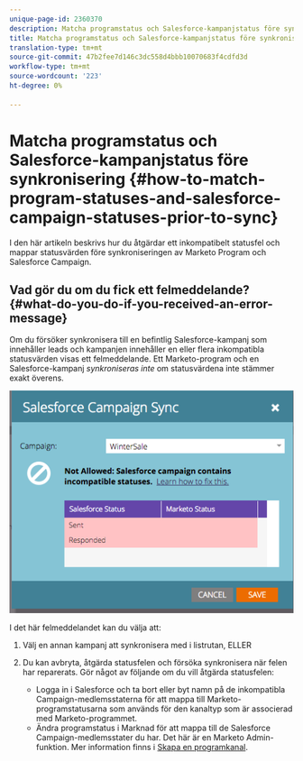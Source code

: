 ```yaml
---
unique-page-id: 2360370
description: Matcha programstatus och Salesforce-kampanjstatus före synkronisering - Marketo Docs - produktdokumentation
title: Matcha programstatus och Salesforce-kampanjstatus före synkronisering
translation-type: tm+mt
source-git-commit: 47b2fee7d146c3dc558d4bbb10070683f4cdfd3d
workflow-type: tm+mt
source-wordcount: '223'
ht-degree: 0%

---
```



# Matcha programstatus och Salesforce-kampanjstatus före synkronisering {#how-to-match-program-statuses-and-salesforce-campaign-statuses-prior-to-sync}

I den här artikeln beskrivs hur du åtgärdar ett inkompatibelt statusfel och mappar statusvärden före synkroniseringen av Marketo Program och Salesforce Campaign.

## Vad gör du om du fick ett felmeddelande? {#what-do-you-do-if-you-received-an-error-message}

Om du försöker synkronisera till en befintlig Salesforce-kampanj som innehåller leads och kampanjen innehåller en eller flera inkompatibla statusvärden visas ett felmeddelande. Ett Marketo-program och en Salesforce-kampanj *synkroniseras inte* om statusvärdena inte stämmer exakt överens.

![](assets/image2015-7-22-9-3a23-3a29.png)

I det här felmeddelandet kan du välja att:

1. Välj en annan kampanj att synkronisera med i listrutan, ELLER
1. Du kan avbryta, åtgärda statusfelen och försöka synkronisera när felen har reparerats. Gör något av följande om du vill åtgärda statusfelen:

   * Logga in i Salesforce och ta bort eller byt namn på de inkompatibla Campaign-medlemsstaterna för att mappa till Marketo-programstatusarna som används för den kanaltyp som är associerad med Marketo-programmet.
   * Ändra programstatus i Marknad för att mappa till de Salesforce Campaign-medlemsstater du har. Det här är en Marketo Admin-funktion. Mer information finns i [Skapa en programkanal](../../../../../product-docs/administration/tags/create-a-program-channel.md).

